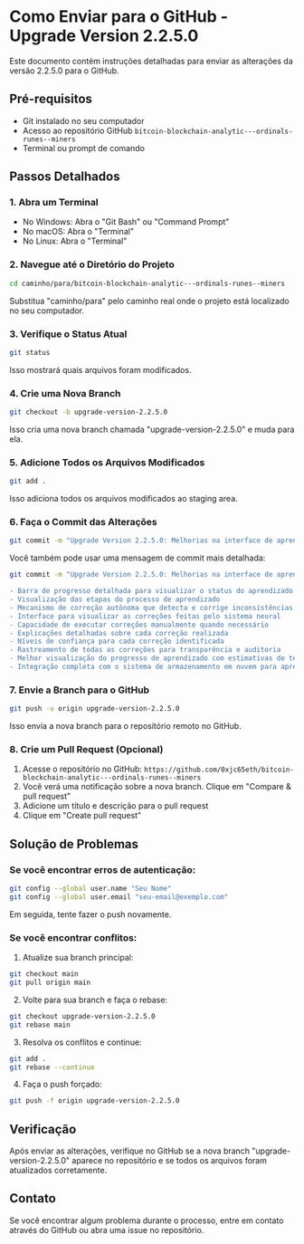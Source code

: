# Como Enviar para o GitHub - Upgrade Version 2.2.5.0

Este documento contém instruções detalhadas para enviar as alterações da versão 2.2.5.0 para o GitHub.

## Pré-requisitos

- Git instalado no seu computador
- Acesso ao repositório GitHub `bitcoin-blockchain-analytic---ordinals-runes--miners`
- Terminal ou prompt de comando

## Passos Detalhados

### 1. Abra um Terminal

- No Windows: Abra o "Git Bash" ou "Command Prompt"
- No macOS: Abra o "Terminal"
- No Linux: Abra o "Terminal"

### 2. Navegue até o Diretório do Projeto

```bash
cd caminho/para/bitcoin-blockchain-analytic---ordinals-runes--miners
```

Substitua "caminho/para" pelo caminho real onde o projeto está localizado no seu computador.

### 3. Verifique o Status Atual

```bash
git status
```

Isso mostrará quais arquivos foram modificados.

### 4. Crie uma Nova Branch

```bash
git checkout -b upgrade-version-2.2.5.0
```

Isso cria uma nova branch chamada "upgrade-version-2.2.5.0" e muda para ela.

### 5. Adicione Todos os Arquivos Modificados

```bash
git add .
```

Isso adiciona todos os arquivos modificados ao staging area.

### 6. Faça o Commit das Alterações

```bash
git commit -m "Upgrade Version 2.2.5.0: Melhorias na interface de aprendizado neural e correção autônoma de dados"
```

Você também pode usar uma mensagem de commit mais detalhada:

```bash
git commit -m "Upgrade Version 2.2.5.0: Melhorias na interface de aprendizado neural e correção autônoma de dados

- Barra de progresso detalhada para visualizar o status do aprendizado neural
- Visualização das etapas do processo de aprendizado
- Mecanismo de correção autônoma que detecta e corrige inconsistências nos dados
- Interface para visualizar as correções feitas pelo sistema neural
- Capacidade de executar correções manualmente quando necessário
- Explicações detalhadas sobre cada correção realizada
- Níveis de confiança para cada correção identificada
- Rastreamento de todas as correções para transparência e auditoria
- Melhor visualização do progresso de aprendizado com estimativas de tempo
- Integração completa com o sistema de armazenamento em nuvem para aprendizado contínuo"
```

### 7. Envie a Branch para o GitHub

```bash
git push -u origin upgrade-version-2.2.5.0
```

Isso envia a nova branch para o repositório remoto no GitHub.

### 8. Crie um Pull Request (Opcional)

1. Acesse o repositório no GitHub: `https://github.com/0xjc65eth/bitcoin-blockchain-analytic---ordinals-runes--miners`
2. Você verá uma notificação sobre a nova branch. Clique em "Compare & pull request"
3. Adicione um título e descrição para o pull request
4. Clique em "Create pull request"

## Solução de Problemas

### Se você encontrar erros de autenticação:

```bash
git config --global user.name "Seu Nome"
git config --global user.email "seu-email@exemplo.com"
```

Em seguida, tente fazer o push novamente.

### Se você encontrar conflitos:

1. Atualize sua branch principal:
```bash
git checkout main
git pull origin main
```

2. Volte para sua branch e faça o rebase:
```bash
git checkout upgrade-version-2.2.5.0
git rebase main
```

3. Resolva os conflitos e continue:
```bash
git add .
git rebase --continue
```

4. Faça o push forçado:
```bash
git push -f origin upgrade-version-2.2.5.0
```

## Verificação

Após enviar as alterações, verifique no GitHub se a nova branch "upgrade-version-2.2.5.0" aparece no repositório e se todos os arquivos foram atualizados corretamente.

## Contato

Se você encontrar algum problema durante o processo, entre em contato através do GitHub ou abra uma issue no repositório.
